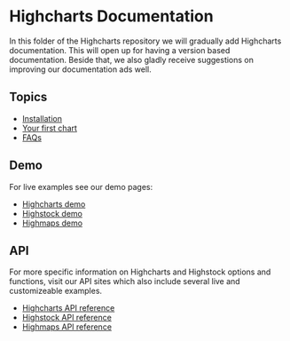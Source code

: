 # Highcharts Documentation

In this folder of the Highcharts repository we will gradually add Highcharts documentation. This will open up for having a version based documentation. Beside that, we also gladly receive suggestions on improving our documentation ads well. 

Topics
------

*   [Installation](getting-started/installation)
*   [Your first chart](getting-started/your-first-chart)
*   [FAQs](getting-started/frequently-asked-questions)

Demo
----

For live examples see our demo pages:

*   [Highcharts demo](demo/)
*   [Highstock demo](stock/demo/)
*   [Highmaps demo](maps/demo/)

API
---

For more specific information on Highcharts and Highstock options and functions, visit our API sites which also include several live and customizeable examples.

*   [Highcharts API reference](http://api.highcharts.com/highcharts)
*   [Highstock API reference](http://api.highcharts.com/highstock)
*   [Highmaps API reference](http://api.highcharts.com/highmaps)

